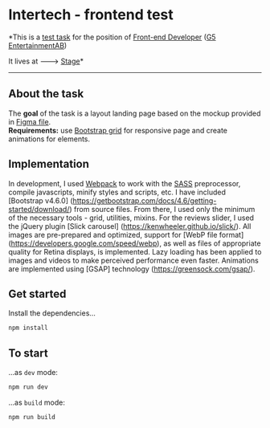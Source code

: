 # Intertech - frontend test

*This is a [test task](https://www.dropbox.com/s/1nzetgsragl9y4q/Test%20Task_Front-end%20Developer.pdf) for the position of [Front-end Developer](https://djinni.co/jobs/297169-front-end-developer/) ([G5 EntertainmentAB](http://jobs.g5e.com/))

It lives at ---> [Stage](https://bystranovskiy.github.io/g5-test-mahjong-journey/)*

---

## About the task
The <b>goal</b> of the task is a layout landing page based on the mockup provided in [Figma file](https://www.dropbox.com/s/9e524ihyns8yl04/Test.fig). <br/>
<b>Requirements:</b> use [Bootstrap grid](https://getbootstrap.com/docs/4.0/layout/grid/) for responsive page and create animations for elements.
## Implementation
In development, I used [Webpack](https://webpack.js.org/) to work with the [SASS](https://sass-lang.com/) preprocessor, compile javascripts, minify styles and scripts, etc.
I have included [Bootstrap v4.6.0] (https://getbootstrap.com/docs/4.6/getting-started/download/) from source files. From there, I used only the minimum of the necessary tools - grid, utilities, mixins.
For the reviews slider, I used the jQuery plugin [Slick carousel] (https://kenwheeler.github.io/slick/).
All images are pre-prepared and optimized, support for [WebP file format] (https://developers.google.com/speed/webp), as well as files of appropriate quality for Retina displays, is implemented. Lazy loading has been applied to images and videos to make perceived performance even faster.
Animations are implemented using [GSAP] technology (https://greensock.com/gsap/).


## Get started

Install the dependencies...

```bash
npm install
```

## To start

...as `dev` mode:

```bash
npm run dev
```

...as `build` mode:

```bash
npm run build
```
